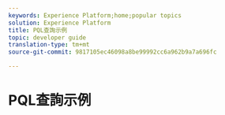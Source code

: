 ```yaml
---
keywords: Experience Platform;home;popular topics
solution: Experience Platform
title: PQL查詢示例
topic: developer guide
translation-type: tm+mt
source-git-commit: 9817105ec46098a8be99992cc6a962b9a7a696fc

---
```



# PQL查詢示例
